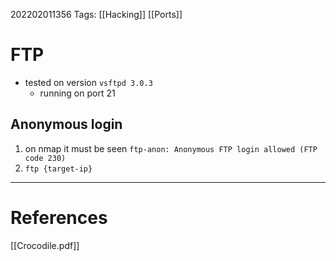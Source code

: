 202202011356
Tags: [[Hacking]] [[Ports]]

# FTP
- tested on version `vsftpd 3.0.3`
	- running on port 21
## Anonymous login
1. on nmap it must be seen `ftp-anon: Anonymous FTP login allowed (FTP code 230)`
2. `ftp {target-ip}` 
---
# References
[[Crocodile.pdf]]
